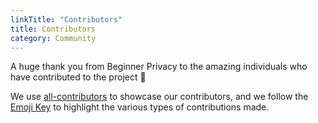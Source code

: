 ```yaml
---
linkTitle: "Contributors"
title: Contributors
category: Community
---
```

A huge thank you from Beginner Privacy to the amazing individuals who have contributed to the project 💙 

We use [all-contributors](https://allcontributors.org/) to showcase our contributors, and we follow the [Emoji Key](https://allcontributors.org/docs/en/emoji-key) to highlight the various types of contributions made.

<div class="all-contributors-table">
<!-- ALL-CONTRIBUTORS-LIST:START - Do not remove or modify this section -->
<!-- prettier-ignore-start -->
<!-- markdownlint-disable -->
<table>
  <tbody>
    <tr>
    </tr>
  </tbody>
</table>

<!-- markdownlint-restore -->
<!-- prettier-ignore-end -->

<!-- ALL-CONTRIBUTORS-LIST:END -->
</div>
